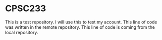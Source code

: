 # CPSC233
This is a test repository. I will use this to test my account.
This line of code was written in the remote repository.
This line of code is coming from the local repository.
